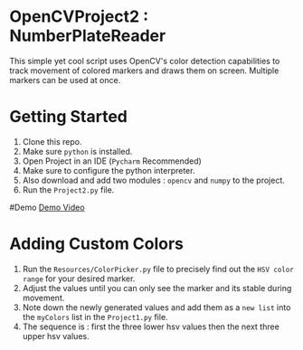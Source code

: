 # OpenCVProject2 : NumberPlateReader
 This simple yet cool script uses OpenCV's color detection capabilities to track movement of colored markers and draws them on screen.
 Multiple markers can be used at once.
 
# Getting Started
1. Clone this repo.
1. Make sure `python` is installed.
1. Open Project in an IDE (`Pycharm` Recommended)
1. Make sure to configure the python interpreter.
1. Also download and add two modules : `opencv` and `numpy` to the project.
1. Run the `Project2.py` file.

#Demo
[Demo Video](https://raw.githubusercontent.com/Tavishi123-singh/OpenCV_NumberPlateReader/master/Project2.mp4)


# Adding Custom Colors
1. Run the `Resources/ColorPicker.py` file to precisely find out the `HSV color range` for your desired marker.
1. Adjust the values until you can only see the marker and its stable during movement.
1. Note down the newly generated values and add them as a `new list` into the `myColors` list in the `Project1.py` file.
1. The sequence is : first the three lower hsv values then the next three upper hsv values.

